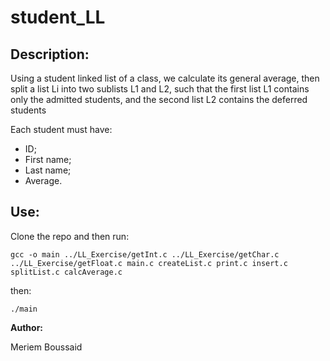 ﻿# student_LL

<h2>Description:</h2>

<p>
Using a student linked list of a class, we calculate its general average, then split a list Li into two sublists L1 and L2, such that the first list L1 contains only the admitted students, and the second list L2 contains the deferred students </p>
<p>Each student must have:</p>

- ID;
- First name;
- Last name;
- Average.

<h2>Use:</h2>

<p>Clone the repo and then run:</p>

    gcc -o main ../LL_Exercise/getInt.c ../LL_Exercise/getChar.c ../LL_Exercise/getFloat.c main.c createList.c print.c insert.c splitList.c calcAverage.c

then:

    ./main

**Author:**

Meriem Boussaid

